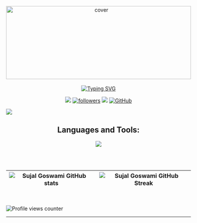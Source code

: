 <div align="center">
<img width="100%" height = "200px" src="https://media.giphy.com/media/RbDKaczqWovIugyJmW/giphy.gif" alt="cover" />
</div>

<br/>  

<div align="center">
<a href="https://git.io/typing-svg"><img src="https://readme-typing-svg.herokuapp.com?font=Fira+Code&size=22&pause=1000&center=true&width=435&lines=Hey+%F0%9F%91%8B%2C+I'm+Sujal+Goswami!" alt="Typing SVG" /></a>
</div>

<p align="center">
<a href="https://www.instagram.com/sujal_goswami02/"><img src="https://img.shields.io/badge/instagram-%23E4405F.svg?&style=for-the-badge&logo=instagram&logoColor=white"></a>
<a href="https://twitter.com/sujalgoswami30"><img alt="followers" title="Follow me on Twitter" src="https://img.shields.io/badge/Twitter-1DA1F2?style=for-the-badge&logo=twitter&logoColor=white"/></a>
<a href="https://www.linkedin.com/in/sujal-goswami/"><img src="https://img.shields.io/badge/linkedin-%230077B5.svg?&style=for-the-badge&logo=linkedin&logoColor=white"></a>
<a href="https://github.com/sujal-goswami"><img src="https://img.shields.io/badge/github-%23121011.svg?style=for-the-badge&amp;logo=github&amp;logoColor=white" alt="GitHub"></a>

<a href="https://github.com/404"><img src="https://user-images.githubusercontent.com/73097560/115834477-dbab4500-a447-11eb-908a-139a6edaec5c.gif"></a>

<h2 align="center">Languages and Tools:</h2>

<p align="center">  
<a href="https://skillicons.dev"><img src="https://skillicons.dev/icons?i=java,c,cpp,git,py,kotlin,androidstudio,git,github,linux,mysql,atom,bash,eclipse,gatsby,idea,powershell,regex,stackoverflow,vscode,md,svg&perline=11" /></a>
</p>
<br/>
<br/>  


| ![Sujal Goswami GitHub stats](https://github-readme-stats.vercel.app/api?username=sujal-goswami&show_icons=true&theme=ayu-mirage&count_private=true) | ![Sujal Goswami GitHub Streak](https://github-readme-streak-stats.herokuapp.com/?user=sujal-goswami&theme=ayu-mirage) |
| :---: | :---: |

<br/>  


![Profile views counter](https://komarev.com/ghpvc/?username=sujal-goswami&&style=flat-square)  


----
